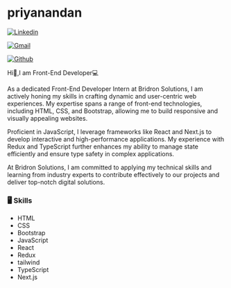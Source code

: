 # priyanandan

[![Linkedin](https://img.shields.io/badge/-LinkedIn-blue?style=flat&logo=Linkedin&logoColor=white)](https://www.linkedin.com/in/www.linkedin.com/in/priyanandan-a-2437b931a/)

[![Gmail](https://img.shields.io/badge/-Gmail-c14438?style=flat&logo=Gmail&logoColor=white)](mailto:priyanandanan007@gmail.com)

[![Github](https://img.shields.io/github/followers/hejazizo?label=Follow&style=social)](Priyanandan-4)

Hi👋,I am Front-End Developer💻

As a dedicated Front-End Developer Intern at Bridron Solutions, I am actively honing my skills in crafting dynamic and user-centric web experiences. My expertise spans a range of front-end technologies, including HTML, CSS, and Bootstrap, allowing me to build responsive and visually appealing websites.

Proficient in JavaScript, I leverage frameworks like React and Next.js to develop interactive and high-performance applications. My experience with Redux and TypeScript further enhances my ability to manage state efficiently and ensure type safety in complex applications.

At Bridron Solutions, I am committed to applying my technical skills and learning from industry experts to contribute effectively to our projects and deliver top-notch digital solutions.



### 🖥 Skills

- HTML
- CSS
- Bootstrap
- JavaScript
- React
- Redux
- tailwind 
- TypeScript
- Next.js
